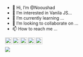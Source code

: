 - 👋 Hi, I’m @Nooushad
- 👀 I’m interested in Vanila JS...
- 🌱 I’m currently learning ...
- 💞️ I’m looking to collaborate on ...
- 📫 How to reach me ...

<a href="https://www.instagram.com/nm.limon/">
  <img align="left" alt="Noushad M." width="22px" src="https://raw.githubusercontent.com/hussainweb/hussainweb/main/icons/instagram.png" />
</a>
<a href="https://discord.gg">
  <img align="left" alt="Discord" width="22px" src="https://raw.githubusercontent.com/peterthehan/peterthehan/master/assets/discord.svg" />
</a>
<a href="https://twitter.com/NoushadMostafa">
  <img align="left" alt="Noushad M | Twitter" width="22px" src="https://raw.githubusercontent.com/peterthehan/peterthehan/master/assets/twitter.svg" />
</a>
<a href="https://www.linkedin.com/in/LimonM/">
  <img align="left" alt="Noushad LinkedIN" width="22px" src="https://raw.githubusercontent.com/peterthehan/peterthehan/master/assets/linkedin.svg" />
</a>
<a href="https://open.spotify.com/">
  <img align="left" alt="Spotify" width="22px" src="https://raw.githubusercontent.com/peterthehan/peterthehan/master/assets/spotify.svg" />
</a>

<br />

![](https://komarev.com/ghpvc/?username=Nooushad)

<br />
